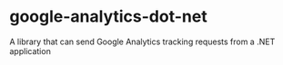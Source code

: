 google-analytics-dot-net
========================

A library that can send Google Analytics tracking requests from a .NET application